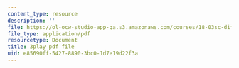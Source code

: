 ```yaml
---
content_type: resource
description: ''
file: https://ol-ocw-studio-app-qa.s3.amazonaws.com/courses/18-03sc-differential-equations-fall-2011/e85690ff542788903bc01d7e19d22f3a_oEskbXrhkkk.pdf
file_type: application/pdf
resourcetype: Document
title: 3play pdf file
uid: e85690ff-5427-8890-3bc0-1d7e19d22f3a
---
```

